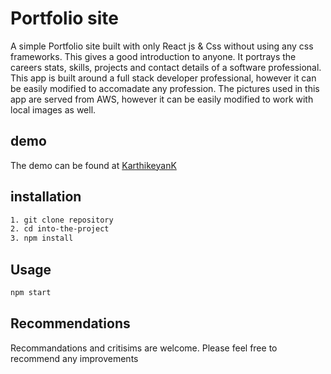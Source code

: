 # Portfolio site
A simple Portfolio site built with only React js & Css without using any css frameworks. This gives a good introduction to anyone. It portrays the careers stats, skills, projects and contact details of a software professional. This app is built around a full stack developer professional, however it can be easily modified to accomadate any profession. The pictures used in this app are served from AWS, however it can be easily modified to work with local images as well. 

## demo
The demo can be found at [KarthikeyanK]('https://karthikeyank.com')

## installation

```bash
1. git clone repository
2. cd into-the-project
3. npm install
```

## Usage

```bash
npm start
```

## Recommendations

Recommandations and critisims are welcome. Please feel free to recommend any improvements

